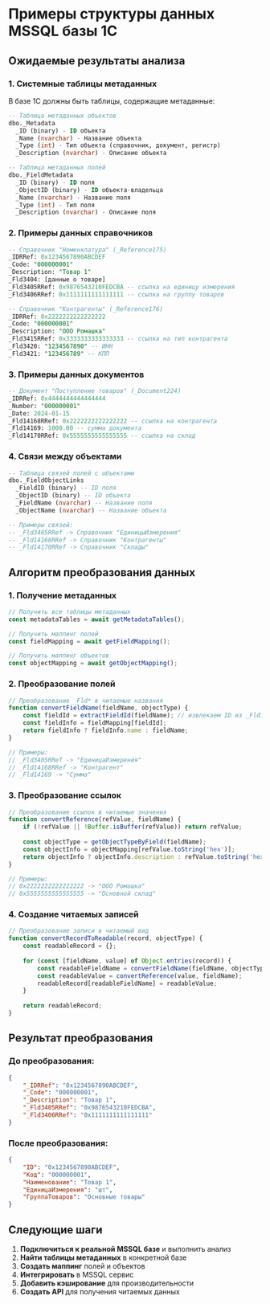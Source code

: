 # Примеры структуры данных MSSQL базы 1С

## Ожидаемые результаты анализа

### 1. Системные таблицы метаданных

В базе 1С должны быть таблицы, содержащие метаданные:

```sql
-- Таблица метаданных объектов
dbo._Metadata
  _ID (binary) - ID объекта
  _Name (nvarchar) - Название объекта
  _Type (int) - Тип объекта (справочник, документ, регистр)
  _Description (nvarchar) - Описание объекта

-- Таблица метаданных полей
dbo._FieldMetadata
  _ID (binary) - ID поля
  _ObjectID (binary) - ID объекта-владельца
  _Name (nvarchar) - Название поля
  _Type (int) - Тип поля
  _Description (nvarchar) - Описание поля
```

### 2. Примеры данных справочников

```sql
-- Справочник "Номенклатура" (_Reference175)
_IDRRef: 0x1234567890ABCDEF
_Code: "000000001"
_Description: "Товар 1"
_Fld3404: [данные о товаре]
_Fld3405RRef: 0x9876543210FEDCBA -- ссылка на единицу измерения
_Fld3406RRef: 0x1111111111111111 -- ссылка на группу товаров

-- Справочник "Контрагенты" (_Reference176)
_IDRRef: 0x2222222222222222
_Code: "000000001"
_Description: "ООО Ромашка"
_Fld3415RRef: 0x3333333333333333 -- ссылка на тип контрагента
_Fld3420: "1234567890" -- ИНН
_Fld3421: "123456789" -- КПП
```

### 3. Примеры данных документов

```sql
-- Документ "Поступление товаров" (_Document224)
_IDRRef: 0x4444444444444444
_Number: "000000001"
_Date: 2024-01-15
_Fld14168RRef: 0x2222222222222222 -- ссылка на контрагента
_Fld14169: 1000.00 -- сумма документа
_Fld14170RRef: 0x5555555555555555 -- ссылка на склад
```

### 4. Связи между объектами

```sql
-- Таблица связей полей с объектами
dbo._FieldObjectLinks
  _FieldID (binary) -- ID поля
  _ObjectID (binary) -- ID объекта
  _FieldName (nvarchar) -- Название поля
  _ObjectName (nvarchar) -- Название объекта

-- Примеры связей:
-- _Fld3405RRef -> Справочник "ЕдиницыИзмерения"
-- _Fld14168RRef -> Справочник "Контрагенты"
-- _Fld14170RRef -> Справочник "Склады"
```

## Алгоритм преобразования данных

### 1. Получение метаданных
```javascript
// Получить все таблицы метаданных
const metadataTables = await getMetadataTables();

// Получить маппинг полей
const fieldMapping = await getFieldMapping();

// Получить маппинг объектов
const objectMapping = await getObjectMapping();
```

### 2. Преобразование полей
```javascript
// Преобразование _Fld* в читаемые названия
function convertFieldName(fieldName, objectType) {
    const fieldId = extractFieldId(fieldName); // извлекаем ID из _Fld12345
    const fieldInfo = fieldMapping[fieldId];
    return fieldInfo ? fieldInfo.name : fieldName;
}

// Примеры:
// _Fld3405RRef -> "ЕдиницаИзмерения"
// _Fld14168RRef -> "Контрагент"
// _Fld14169 -> "Сумма"
```

### 3. Преобразование ссылок
```javascript
// Преобразование ссылок в читаемые значения
function convertReference(refValue, fieldName) {
    if (!refValue || !Buffer.isBuffer(refValue)) return refValue;
    
    const objectType = getObjectTypeByField(fieldName);
    const objectInfo = objectMapping[refValue.toString('hex')];
    return objectInfo ? objectInfo.description : refValue.toString('hex');
}

// Примеры:
// 0x2222222222222222 -> "ООО Ромашка"
// 0x5555555555555555 -> "Основной склад"
```

### 4. Создание читаемых записей
```javascript
// Преобразование записи в читаемый вид
function convertRecordToReadable(record, objectType) {
    const readableRecord = {};
    
    for (const [fieldName, value] of Object.entries(record)) {
        const readableFieldName = convertFieldName(fieldName, objectType);
        const readableValue = convertReference(value, fieldName);
        readableRecord[readableFieldName] = readableValue;
    }
    
    return readableRecord;
}
```

## Результат преобразования

### До преобразования:
```json
{
    "_IDRRef": "0x1234567890ABCDEF",
    "_Code": "000000001",
    "_Description": "Товар 1",
    "_Fld3405RRef": "0x9876543210FEDCBA",
    "_Fld3406RRef": "0x1111111111111111"
}
```

### После преобразования:
```json
{
    "ID": "0x1234567890ABCDEF",
    "Код": "000000001",
    "Наименование": "Товар 1",
    "ЕдиницаИзмерения": "шт",
    "ГруппаТоваров": "Основные товары"
}
```

## Следующие шаги

1. **Подключиться к реальной MSSQL базе** и выполнить анализ
2. **Найти таблицы метаданных** в конкретной базе
3. **Создать маппинг** полей и объектов
4. **Интегрировать** в MSSQL сервис
5. **Добавить кэширование** для производительности
6. **Создать API** для получения читаемых данных
